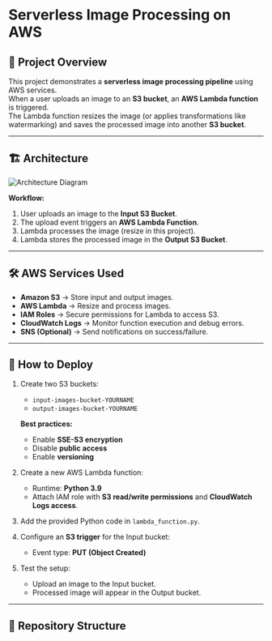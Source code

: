 # Serverless Image Processing on AWS

## 📌 Project Overview
This project demonstrates a **serverless image processing pipeline** using AWS services.  
When a user uploads an image to an **S3 bucket**, an **AWS Lambda function** is triggered.  
The Lambda function resizes the image (or applies transformations like watermarking) and saves the processed image into another **S3 bucket**.

---

## 🏗️ Architecture
![Architecture Diagram](Architecture.png)

**Workflow:**
1. User uploads an image to the **Input S3 Bucket**.
2. The upload event triggers an **AWS Lambda Function**.
3. Lambda processes the image (resize in this project).
4. Lambda stores the processed image in the **Output S3 Bucket**.

---

## 🛠️ AWS Services Used
- **Amazon S3** → Store input and output images.  
- **AWS Lambda** → Resize and process images.  
- **IAM Roles** → Secure permissions for Lambda to access S3.  
- **CloudWatch Logs** → Monitor function execution and debug errors.  
- **SNS (Optional)** → Send notifications on success/failure.

---

## 🚀 How to Deploy
1. Create two S3 buckets:
   - `input-images-bucket-YOURNAME`
   - `output-images-bucket-YOURNAME`

   **Best practices:**
   - Enable **SSE-S3 encryption**
   - Disable **public access**
   - Enable **versioning**

2. Create a new AWS Lambda function:
   - Runtime: **Python 3.9**
   - Attach IAM role with **S3 read/write permissions** and **CloudWatch Logs access**.

3. Add the provided Python code in `lambda_function.py`.

4. Configure an **S3 trigger** for the Input bucket:
   - Event type: **PUT (Object Created)**

5. Test the setup:
   - Upload an image to the Input bucket.
   - Processed image will appear in the Output bucket.

---

## 📂 Repository Structure
